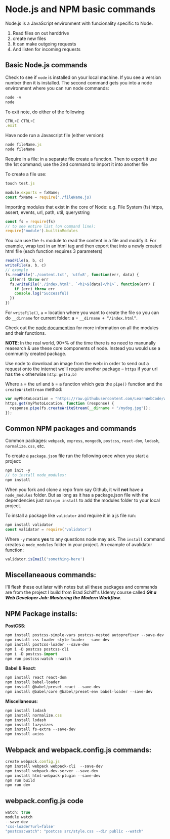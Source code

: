 # Node.js and NPM basic commands

Node.js is a JavaScript environment with funcionality specific to Node.

1. Read files on out harddrive
1. create new files
1. It can make outgoing requests
1. And listen for incoming requests

## Basic Node.js commands

Check to see if `node` is installed on your local machine. If you see a version number then it is installed. The second command gets you into a node environment where you can run node commands:

```js
node -v
node
```
To exit note, do either of the following

```js
CTRL+C CTRL+C
.exit
```
Have node run a Javascript file (either version):

```js
node fileName.js
node fileName
```
Require in a file: in a separate file create a function. Then to export it use the 1st command; use the 2nd command to import it into another file

To create a file use:

```js
touch test.js
```

```js
module.exports = fxName;
const fxName = require('./fileName.js)
```
Importing modules that exist in the core of Node: e.g. File System (fs) https, assert, events, url, path, util, querystring

```js 
const fs = require(fs)
// to see entire list (on command line):
require('module').builtinModules
```
You can use the `fs` module to read the content in a file and modify it. For example, wrap text in an html tag and then export that into a newly created html file (each function requires 3 parameters)

```js 
readFile(a, b, c) 
writeFile(a, b, c) 
// example
fs.readFile('./content.txt', 'utf=8', function(err, data) {
  if(err) throw err
  fs.writeFile('./index.html', `<h1>${data}</h1>`, function(err) {
    if (err) throw err
    console.log("Successful)
  })
})
```
For `writeFile()`, `a` = location where you want to create the file so you can do `__dirname` for current folder: a = `__dirname + “/index.html”`.

Check out the [node documention](https://nodejs.org/dist/latest-v16.x/docs/api/ "Node docs") for more information on all the modules and their functions.

**NOTE**: In the real world, 90+% of the time there is no need to manunally reasearch & use these core components of node. Instead you would use a community created package.

Use node to download an image from the web: in order to send out a request onto the internet we'll require another package – `https` if your url has the `s` otherwise `http`: `get(a,b)` 

Where `a` = the url and `b` = a function which gets the `pipe()` function and the `createWriteStream` method:

```js
var myPhotoLocation = "https://raw.githubusercontent.com/LearnWebCode/welcome-to-git/master/images/dog.jpg";
https.get(myPhotoLocation, function (response) {
  response.pipe(fs.createWriteStream(__dirname + "/mydog.jpg"));
});
```

## Common NPM packages and commands

Common packages: `webpack`, `express`, `mongodb`, `postcss`, `react-dom`, `lodash`, `normalize.css`, etc.

To create a `package.json` file  run the following once when you start a project:

```js
npm init -y
// to install node_modules:
npm install
```

When you fork and clone a repo from say Github, it will **not** have a `node_modules` folder. But as long as it has a package.json file with the dependencies just run `npm install` to add the modules folder to your local project.

To install a package like `validator` and require it in a js file run:
```js
npm install validator
const validator = require('validator')
```
Where `-y` means **yes** to any questions node may ask. The `install` command creates a `node_modules` folder in your project. An example of avalidator function:

```js
validator.isEmail('something-here')
```

## Miscellaneaous commands:

I'll flesh these out later with notes but all these packages and commands are from the project I build from Brad Schiff's Udemy course called ***Git a Web Developer Job: Mastering the Modern Workflow***.

## NPM Package installs:

**PostCSS**: 
```js
npm install postcss-simple-vars postcss-nested autoprefixer --save-dev
npm install css-loader style-loader --save-dev
npm install postcss-loader --save-dev
npm i -D postcss postcss-cli
npm i -D postcss-import
npm run postcss:watch --watch
```

**Babel & React**:
```js
npm install react react-dom
npm install babel-loader
npm install @babel/preset-react --save-dev
npm install @babel/core @babel/preset-env babel-loader --save-dev
```

**Miscellaneous**:
```js
npm install lodash
npm install normalize.css
npm install lodash
npm install lazysizes
npm install fs-extra --save-dev
npm install axios
```

## Webpack and webpack.config.js commands:

```js
create webpack.config.js
npm install webpack webpack-cli  --save-dev
npm install webpack-dev-server --save-dev
npm install html-webpack-plugin --save-dev
npm run build
npm run dev
```

## webpack.config.js code

```js
watch: true
module watch
--save-dev
'css-loader?url=false'
"postcss:watch": "postcss src/style.css --dir public --watch"
```